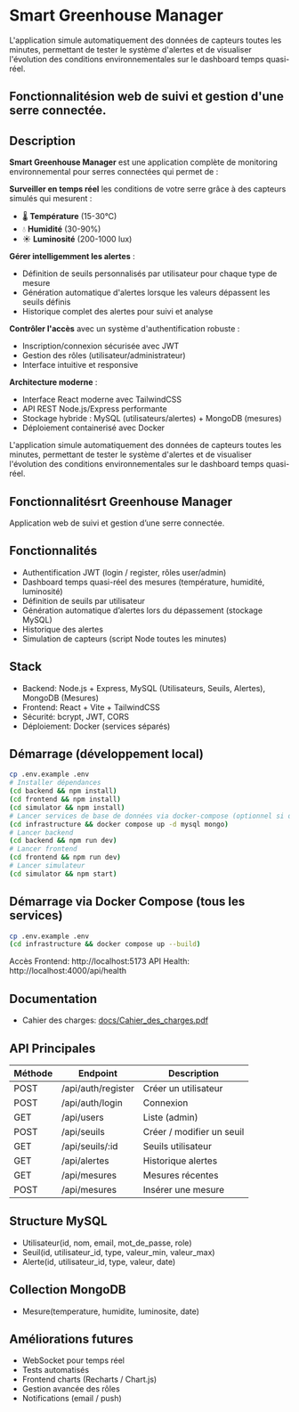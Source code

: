 # Smart Greenhouse Manager

L'application simule automatiquement des données de capteurs toutes les minutes, permettant de tester le système d'alertes et de visualiser l'évolution des conditions environnementales sur le dashboard temps quasi-réel.

## Fonctionnalitésion web de suivi et gestion d'une serre connectée.

## Description

**Smart Greenhouse Manager** est une application complète de monitoring environnemental pour serres connectées qui permet de :

**Surveiller en temps réel** les conditions de votre serre grâce à des capteurs simulés qui mesurent :
- 🌡️ **Température** (15-30°C)
- 💧 **Humidité** (30-90%)  
- ☀️ **Luminosité** (200-1000 lux)

**Gérer intelligemment les alertes** :
- Définition de seuils personnalisés par utilisateur pour chaque type de mesure
- Génération automatique d'alertes lorsque les valeurs dépassent les seuils définis
- Historique complet des alertes pour suivi et analyse

**Contrôler l'accès** avec un système d'authentification robuste :
- Inscription/connexion sécurisée avec JWT
- Gestion des rôles (utilisateur/administrateur)
- Interface intuitive et responsive

**Architecture moderne** :
- Interface React moderne avec TailwindCSS
- API REST Node.js/Express performante  
- Stockage hybride : MySQL (utilisateurs/alertes) + MongoDB (mesures)
- Déploiement containerisé avec Docker

L'application simule automatiquement des données de capteurs toutes les minutes, permettant de tester le système d'alertes et de visualiser l'évolution des conditions environnementales sur le dashboard temps quasi-réel.

## Fonctionnalitésrt Greenhouse Manager

Application web de suivi et gestion d’une serre connectée.

## Fonctionnalités
- Authentification JWT (login / register, rôles user/admin)
- Dashboard temps quasi-réel des mesures (température, humidité, luminosité)
- Définition de seuils par utilisateur
- Génération automatique d’alertes lors du dépassement (stockage MySQL)
- Historique des alertes
- Simulation de capteurs (script Node toutes les minutes)

## Stack
- Backend: Node.js + Express, MySQL (Utilisateurs, Seuils, Alertes), MongoDB (Mesures)
- Frontend: React + Vite + TailwindCSS
- Sécurité: bcrypt, JWT, CORS
- Déploiement: Docker (services séparés)

## Démarrage (développement local)
```bash
cp .env.example .env
# Installer dépendances
(cd backend && npm install)
(cd frontend && npm install)
(cd simulator && npm install)
# Lancer services de base de données via docker-compose (optionnel si déjà locaux)
(cd infrastructure && docker compose up -d mysql mongo)
# Lancer backend
(cd backend && npm run dev)
# Lancer frontend
(cd frontend && npm run dev)
# Lancer simulateur
(cd simulator && npm start)
```

## Démarrage via Docker Compose (tous les services)
```bash
cp .env.example .env
(cd infrastructure && docker compose up --build)
```
Accès Frontend: http://localhost:5173
API Health: http://localhost:4000/api/health

## Documentation
- Cahier des charges: [docs/Cahier_des_charges.pdf](docs/Cahier_des_charges.pdf)

## API Principales
| Méthode | Endpoint | Description |
|---------|----------|-------------|
| POST | /api/auth/register | Créer un utilisateur |
| POST | /api/auth/login | Connexion |
| GET | /api/users | Liste (admin) |
| POST | /api/seuils | Créer / modifier un seuil |
| GET | /api/seuils/:id | Seuils utilisateur |
| GET | /api/alertes | Historique alertes |
| GET | /api/mesures | Mesures récentes |
| POST | /api/mesures | Insérer une mesure |

## Structure MySQL
- Utilisateur(id, nom, email, mot_de_passe, role)
- Seuil(id, utilisateur_id, type, valeur_min, valeur_max)
- Alerte(id, utilisateur_id, type, valeur, date)

## Collection MongoDB
- Mesure(temperature, humidite, luminosite, date)

## Améliorations futures
- WebSocket pour temps réel
- Tests automatisés
- Frontend charts (Recharts / Chart.js)
- Gestion avancée des rôles
- Notifications (email / push)
